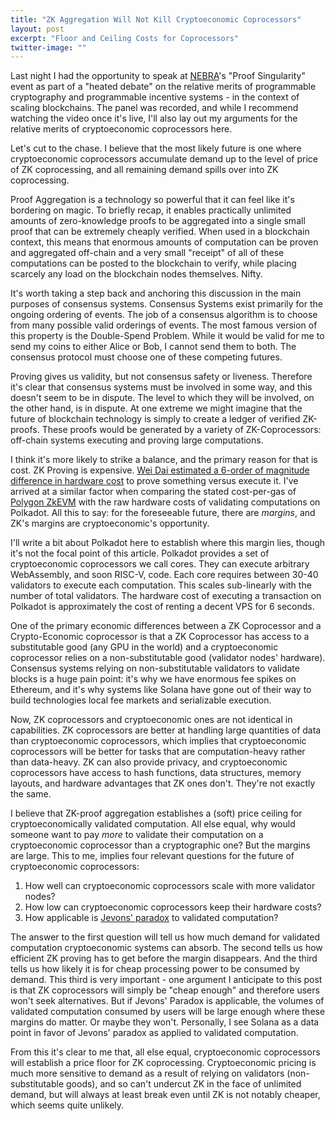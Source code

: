 ```yaml
---
title: "ZK Aggregation Will Not Kill Cryptoeconomic Coprocessors"
layout: post
excerpt: "Floor and Ceiling Costs for Coprocessors"
twitter-image: ""
---
```


Last night I had the opportunity to speak at [NEBRA](https://www.nebra.one/)'s "Proof Singularity" event as part of a "heated debate" on the relative merits of programmable cryptography and programmable incentive systems - in the context of scaling blockchains. The panel was recorded, and while I recommend watching the video once it's live, I'll also lay out my arguments for the relative merits of cryptoeconomic coprocessors here.

Let's cut to the chase. I believe that the most likely future is one where cryptoeconomic coprocessors accumulate demand up to the level of price of ZK coprocessing, and all remaining demand spills over into ZK coprocessing.

Proof Aggregation is a technology so powerful that it can feel like it's bordering on magic. To briefly recap, it enables practically unlimited amounts of zero-knowledge proofs to be aggregated into a single small proof that can be extremely cheaply verified. When used in a blockchain context, this means that enormous amounts of computation can be proven and aggregated off-chain and a very small "receipt" of all of these computations can be posted to the blockchain to verify, while placing scarcely any load on the blockchain nodes themselves. Nifty.

It's worth taking a step back and anchoring this discussion in the main purposes of consensus systems. Consensus Systems exist primarily for the ongoing ordering of events. The job of a consensus algorithm is to choose from many possible valid orderings of events. The most famous version of this property is the Double-Spend Problem. While it would be valid for me to send my coins to either Alice or Bob, I cannot send them to both. The consensus protocol must choose one of these competing futures.

Proving gives us validity, but not consensus safety or liveness. Therefore it's clear that consensus systems must be involved in some way, and this doesn't seem to be in dispute. The level to which they will be involved, on the other hand, is in dispute. At one extreme we might imagine that the future of blockchain technology is simply to create a ledger of verified ZK-proofs. These proofs would be generated by a variety of ZK-Coprocessors: off-chain systems executing and proving large computations.

I think it's more likely to strike a balance, and the primary reason for that is cost. ZK Proving is expensive. [Wei Dai estimated a 6-order of magnitude difference in hardware cost](https://twitter.com/_weidai/status/1732436027388871100) to prove something versus execute it. I've arrived at a similar factor when comparing the stated cost-per-gas of [Polygon ZkEVM](https://twitter.com/eduadiez/status/1623723409115938820) with the raw hardware costs of validating computations on Polkadot. All this to say: for the foreseeable future, there are _margins_, and ZK's margins are cryptoeconomic's opportunity.

I'll write a bit about Polkadot here to establish where this margin lies, though it's not the focal point of this article. Polkadot provides a set of cryptoeconomic coprocessors we call cores. They can execute arbitrary WebAssembly, and soon RISC-V, code. Each core requires between 30-40 validators to execute each computation. This scales sub-linearly with the number of total validators. The hardware cost of executing a transaction on Polkadot is approximately the cost of renting a decent VPS for 6 seconds.

One of the primary economic differences between a ZK Coprocessor and a Crypto-Economic coprocessor is that a ZK Coprocessor has access to a substitutable good (any GPU in the world) and a cryptoeconomic coprocessor relies on a non-substitutable good (validator nodes' hardware). Consensus systems relying on non-substitutable validators to validate blocks is a huge pain point: it's why we have enormous fee spikes on Ethereum, and it's why systems like Solana have gone out of their way to build technologies local fee markets and serializable execution. 

Now, ZK coprocessors and cryptoeconomic ones are not identical in capabilities. ZK coprocessors are better at handling large quantities of data than cryptoeconomic coprocessors, which implies that cryptoeconomic coprocessors will be better for tasks that are computation-heavy rather than data-heavy. ZK can also provide privacy, and cryptoeconomic coprocessors have access to hash functions, data structures, memory layouts, and hardware advantages that ZK ones don't. They're not exactly the same.

I believe that ZK-proof aggregation establishes a (soft) price ceiling for cryptoeconomically validated computation. All else equal, why would someone want to pay _more_ to validate their computation on a cryptoeconomic coprocessor than a cryptographic one? But the margins are large. This to me, implies four relevant questions for the future of cryptoeconomic coprocessors:
  1. How well can cryptoeconomic coprocessors scale with more validator nodes?
  2. How low can cryptoeconomic coprocessors keep their hardware costs?
  3. How applicable is [Jevons' paradox](https://en.wikipedia.org/wiki/Jevons_paradox) to validated computation?

The answer to the first question will tell us how much demand for validated computation cryptoeconomic systems can absorb. The second tells us how efficient ZK proving has to get before the margin disappears. And the third tells us how likely it is for cheap processing power to be consumed by demand. This third is very important - one argument I anticipate to this post is that ZK coprocessors will simply be "cheap enough" and therefore users won't seek alternatives. But if Jevons' Paradox is applicable, the volumes of validated computation consumed by users will be large enough where these margins do matter. Or maybe they won't. Personally, I see Solana as a data point in favor of Jevons' paradox as applied to validated computation.

From this it's clear to me that, all else equal, cryptoeconomic coprocessors will establish a price floor for ZK coprocessing. Cryptoeconomic pricing is much more sensitive to demand as a result of relying on validators (non-substitutable goods), and so can't undercut ZK in the face of unlimited demand, but will always at least break even until ZK is not notably cheaper, which seems quite unlikely.
